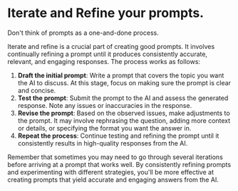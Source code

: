 # Iterate and Refine your prompts.

Don't think of prompts as a one-and-done process.

Iterate and refine is a crucial part of creating good prompts. It involves continually refining a prompt until it produces consistently accurate, relevant, and engaging responses. The process works as follows:

1. **Draft the initial prompt**: Write a prompt that covers the topic you want the AI to discuss. At this stage, focus on making sure the prompt is clear and concise.
2. **Test the prompt**: Submit the prompt to the AI and assess the generated response. Note any issues or inaccuracies in the response.
3. **Revise the prompt**: Based on the observed issues, make adjustments to the prompt. It may involve rephrasing the question, adding more context or details, or specifying the format you want the answer in.
4. **Repeat the process**: Continue testing and refining the prompt until it consistently results in high-quality responses from the AI.

Remember that sometimes you may need to go through several iterations before arriving at a prompt that works well. By consistently refining prompts and experimenting with different strategies, you'll be more effective at creating prompts that yield accurate and engaging answers from the AI.